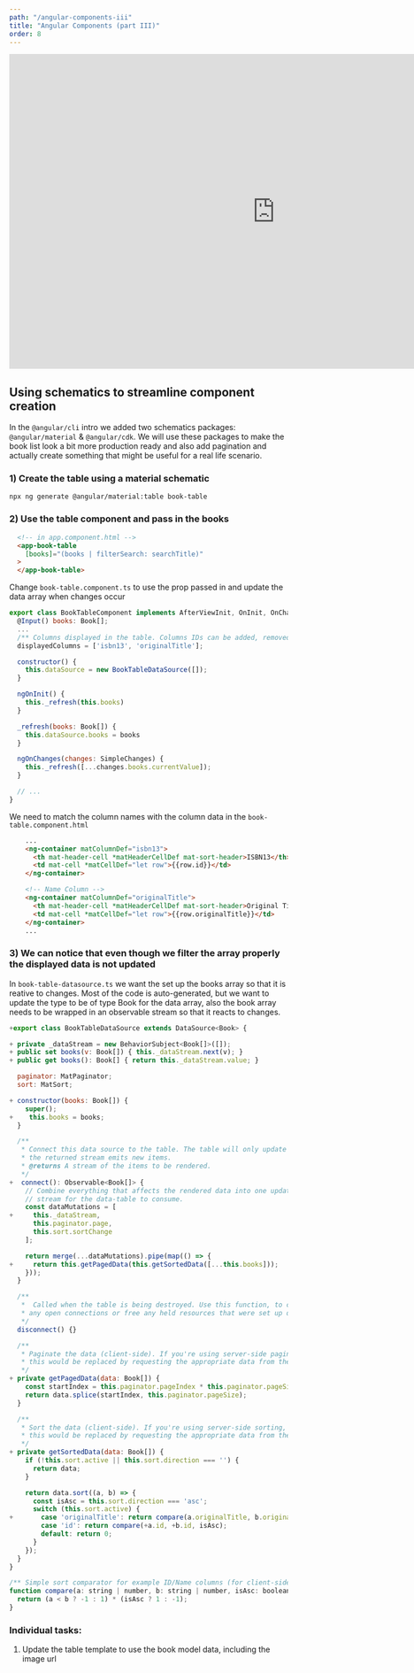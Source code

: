 ```yaml
---
path: "/angular-components-iii"
title: "Angular Components (part III)"
order: 8
---
```


<iframe src="https://docs.google.com/presentation/d/1WGI33qAzGW59inh4D8_MXT9Kj6ffsRKHT7ZyH5fiFdk/embed?start=false&loop=false&delayms=30000" frameborder="0" width="960" height="569" allowfullscreen="true" mozallowfullscreen="true" webkitallowfullscreen="true"></iframe>

## Using schematics to streamline component creation


In the `@angular/cli` intro we added two schematics packages: `@angular/material` & `@angular/cdk`.
We will use these packages to make the book list look a bit more production ready and also add pagination
and actually create something that might be useful for a real life scenario.

### 1) Create the table using a material schematic

`npx ng generate @angular/material:table book-table`

### 2) Use the table component and pass in the books

```html
  <!-- in app.component.html -->
  <app-book-table
    [books]="(books | filterSearch: searchTitle)"
  >
  </app-book-table>
```

Change `book-table.component.ts` to use the prop passed in and update the data array when changes occur

```javascript
export class BookTableComponent implements AfterViewInit, OnInit, OnChanges {
  @Input() books: Book[];
  ...
  /** Columns displayed in the table. Columns IDs can be added, removed, or reordered. */
  displayedColumns = ['isbn13', 'originalTitle'];

  constructor() {
    this.dataSource = new BookTableDataSource([]);
  }

  ngOnInit() {
    this._refresh(this.books)
  }

  _refresh(books: Book[]) {
    this.dataSource.books = books
  }

  ngOnChanges(changes: SimpleChanges) {
    this._refresh([...changes.books.currentValue]);
  }

  // ...
}
```

We need to match the column names with the column data in the `book-table.component.html`

```html
    ...
    <ng-container matColumnDef="isbn13">
      <th mat-header-cell *matHeaderCellDef mat-sort-header>ISBN13</th>
      <td mat-cell *matCellDef="let row">{{row.id}}</td>
    </ng-container>

    <!-- Name Column -->
    <ng-container matColumnDef="originalTitle">
      <th mat-header-cell *matHeaderCellDef mat-sort-header>Original Title</th>
      <td mat-cell *matCellDef="let row">{{row.originalTitle}}</td>
    </ng-container>
    ...
```

### 3) We can notice that even though we filter the array properly the displayed data is not updated

In `book-table-datasource.ts` we want the set up the books array so that it is reative to changes.
Most of the code is auto-generated, but we want to update the type to be of type Book for the data array,
also the book array needs to be wrapped in an observable stream so that it reacts to changes.

```javascript
+export class BookTableDataSource extends DataSource<Book> {

+ private _dataStream = new BehaviorSubject<Book[]>([]);
+ public set books(v: Book[]) { this._dataStream.next(v); }
+ public get books(): Book[] { return this._dataStream.value; }

  paginator: MatPaginator;
  sort: MatSort;

+ constructor(books: Book[]) {
    super();
+    this.books = books;
  }

  /**
   * Connect this data source to the table. The table will only update when
   * the returned stream emits new items.
   * @returns A stream of the items to be rendered.
   */
+  connect(): Observable<Book[]> {
    // Combine everything that affects the rendered data into one update
    // stream for the data-table to consume.
    const dataMutations = [
+     this._dataStream,
      this.paginator.page,
      this.sort.sortChange
    ];

    return merge(...dataMutations).pipe(map(() => {
+     return this.getPagedData(this.getSortedData([...this.books]));
    }));
  }

  /**
   *  Called when the table is being destroyed. Use this function, to clean up
   * any open connections or free any held resources that were set up during connect.
   */
  disconnect() {}

  /**
   * Paginate the data (client-side). If you're using server-side pagination,
   * this would be replaced by requesting the appropriate data from the server.
   */
+ private getPagedData(data: Book[]) {
    const startIndex = this.paginator.pageIndex * this.paginator.pageSize;
    return data.splice(startIndex, this.paginator.pageSize);
  }

  /**
   * Sort the data (client-side). If you're using server-side sorting,
   * this would be replaced by requesting the appropriate data from the server.
   */
+ private getSortedData(data: Book[]) {
    if (!this.sort.active || this.sort.direction === '') {
      return data;
    }

    return data.sort((a, b) => {
      const isAsc = this.sort.direction === 'asc';
      switch (this.sort.active) {
+       case 'originalTitle': return compare(a.originalTitle, b.originalTitle, isAsc);
        case 'id': return compare(+a.id, +b.id, isAsc);
        default: return 0;
      }
    });
  }
}

/** Simple sort comparator for example ID/Name columns (for client-side sorting). */
function compare(a: string | number, b: string | number, isAsc: boolean) {
  return (a < b ? -1 : 1) * (isAsc ? 1 : -1);
}
```

### Individual tasks:

1) Update the table template to use the book model data, including the image url
